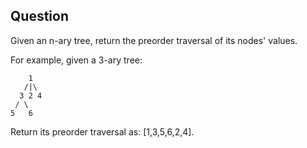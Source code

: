 ## Question
Given an n-ary tree, return the preorder traversal of its nodes' values.

For example, given a 3-ary tree:

```
    1
   /|\
  3 2 4
 / \
5   6
```
Return its preorder traversal as: [1,3,5,6,2,4].

